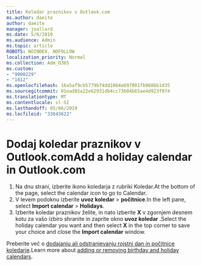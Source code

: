 ```yaml
---
title: Koledar praznikov v Outlook.com
ms.author: daeite
author: daeite
manager: joallard
ms.date: 5/6/2019
ms.audience: Admin
ms.topic: article
ROBOTS: NOINDEX, NOFOLLOW
localization_priority: Normal
ms.collection: Adm_O365
ms.custom:
- "9000229"
- "1812"
ms.openlocfilehash: 16a5af9cb5779bf4dd1084e697001fb968bb1d35
ms.sourcegitcommit: 01ead85a22e62931db4cc73604b65ae4d923f974
ms.translationtype: MT
ms.contentlocale: sl-SI
ms.lasthandoff: 05/06/2019
ms.locfileid: "33643622"
---
```

# <a name="add-a-holiday-calendar-in-outlookcom"></a><span data-ttu-id="53451-102">Dodaj koledar praznikov v Outlook.com</span><span class="sxs-lookup"><span data-stu-id="53451-102">Add a holiday calendar in Outlook.com</span></span>

1. <span data-ttu-id="53451-103">Na dnu strani, izberite ikono koledarja z rubriki Koledar.</span><span class="sxs-lookup"><span data-stu-id="53451-103">At the bottom of the page, select the calendar icon to go to Calendar.</span></span>
1. <span data-ttu-id="53451-104">V levem podoknu izberite **uvoz koledar** > **počitnice**.</span><span class="sxs-lookup"><span data-stu-id="53451-104">In the left pane, select **Import calendar** > **Holidays**.</span></span>
1. <span data-ttu-id="53451-105">Izberite koledar praznikov želite, in nato izberite **X** v zgornjem desnem kotu za vašo izbiro shranite in zaprite okno **uvoz koledar** .</span><span class="sxs-lookup"><span data-stu-id="53451-105">Select the holiday calendar you want and then select **X** in the top corner to save your choice and close the **Import calendar** window.</span></span>

<span data-ttu-id="53451-106">Preberite več o [dodajanju ali odstranjevanju rojstni dan in počitnice koledarje](https://support.office.com/article/b8e636da-fda8-413f-940e-68396efa49a6).</span><span class="sxs-lookup"><span data-stu-id="53451-106">Learn more about [adding or removing birthday and holiday calendars](https://support.office.com/article/b8e636da-fda8-413f-940e-68396efa49a6).</span></span>